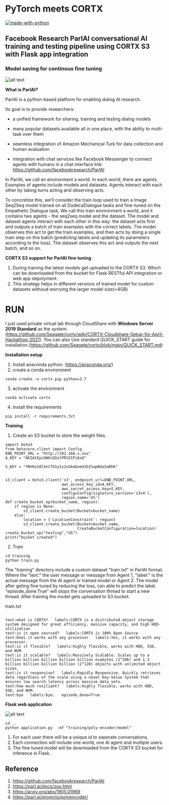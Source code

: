 # PyTorch meets CORTX
[![made-with-python](https://img.shields.io/badge/Made%20with-Python-1f425f.svg)](https://www.python.org/)
## Facebook Research ParlAI conversational AI training and testing pipeline using CORTX S3 with Flask app integration
### Model saving for continous fine tuning
![alt text](https://github.com/kishorkuttan/cortx/blob/main/doc/integrations/pytorch/diagram.png)

**What is ParlAI?**

ParlAI is a python-based platform for enabling dialog AI research.

Its goal is to provide researchers:

  * a unified framework for sharing, training and testing dialog models

  *  many popular datasets available all in one place, with the ability to multi-task over them

  * seamless integration of Amazon Mechanical Turk for data collection and human evaluation

  * integration with chat services like Facebook Messenger to connect agents with humans in a chat interface
link: https://github.com/facebookresearch/ParlAI

In ParlAI, we call an environment a world. In each world, there are agents. Examples of agents include models and datasets. Agents interact with each other by taking turns acting and observing acts.

To concretize this, we’ll consider the train loop used to train a Image Seq2Seq model trained on all DodecaDialogue tasks and fine-tuned on the Empathetic Dialogue task, We call this train environment a world, and it contains two agents - the seq2seq model and the dataset. The model and dataset agents interact with each other in this way: the dataset acts first and outputs a batch of train examples with the correct labels. The model observes this act to get the train examples, and then acts by doing a single train step on this batch (predicting labels and updating its parameters according to the loss). The dataset observes this act and outputs the next batch, and so on.

**CORTX S3 support for ParlAI fine tuning**

1. During training the latest models get uploaded to the CORTX S3. Which can be downloaded from the bucket for Flask RESTful API integration or web app depolyment.
2. This strategy helps in different versions of trained model for custom datasets withoud worrying the larger model size(>4GB)

# RUN

I just used private virtual lab through CloudShare with **Windows Server 2019 Standard** as the system.(https://github.com/Seagate/cortx/wiki/CORTX-Cloudshare-Setup-for-April-Hackathon-2021). You can also Use standard QUICK_START guide for installation.(https://github.com/Seagate/cortx/blob/main/QUICK_START.md)

**Installation setup**

1. Install anaconda python. (https://anaconda.org/)
2. create a conda environment
``` 
conda create -n cortx pip python=3.7
```
3. activate the environment
``` 
conda activate cortx
```
4. Install the requirements
``` 
pip install -r requirements.txt
```

**Training**
1. Create an S3 bucket to store the weight files.
``` 
import boto3
from botocore.client import Config
END_POINT_URL = "http://192.168.x.xxx"
A_KEY = "AKIAtEpiGWUcQIelPRlD1Pi6xQ"

S_KEY = "YNV6xS8lXnCTGSy1x2vGkmGnmdJbZSapNXaSaRhK"


s3_client = boto3.client('s3', endpoint_url=END_POINT_URL,
                         aws_access_key_id=A_KEY,
                         aws_secret_access_key=S_KEY,
                         config=Config(signature_version='s3v4'),
                         region_name='US')
def create_bucket_op(bucket_name, region):
    if region is None:
        s3_client.create_bucket(Bucket=bucket_name)
    else:
        location = {'LocationConstraint': region}
        s3_client.create_bucket(Bucket=bucket_name,
                                CreateBucketConfiguration=location)
create_bucket_op("testing","US")
print("bucket created")
```
2. Train

``` 
cd training
python train.py
```
The "training" directory include a custom dataset "train.txt" in ParlAI format. Where the "text:" the user message or message from Agent 1, "label:" is the actual message from the AI agent or trained model or Agent 2. The model after geting fine tuned by reducing the loss, can able to predict the label. "episode_done:True" will stops the conversation thread to start a new thread. After training the model gets uploaded to S3 bucket.

train.txt

``` 

text:what is CORTX?   labels:CORTX is a distributed object storage system designed for great efficiency, massive capacity, and high HDD-utilization
text:is it open sourced?   labels:CORTX is 100% Open Source
text:Does it works with any processor   labels:Yes, it works with any processor.
text:is it flexible?   labels:Highly flexible, works with HDD, SSD, and NVM.
text:is it scalable?   labels:Massively Scalable. Scales up to a billion billion billion billion billion exabytes (2^206) and 1.3 billion billion billion billion (2^120) objects with unlimited object sizes.
text:is it responsive?   labels:Rapidly Responsive. Quickly retrieves data regardless of the scale using a novel Key-Value System that ensures low search latency across massive data sets.   
text:how much resiliant?   labels:Highly flexible, works with HDD, SSD, and NVM.
text:bye   labels:bye.   episode_done=True
```
**Flask web application**



![alt text](https://github.com/kishorkuttan/cortx/blob/main/doc/integrations/pytorch/flask.png)

``` 
cd ..
python application.py  -mf "training/poly-encoder/model" 
```
1. For each user there will be a unique id to seperate conversations. 
2. Each connection will include one world, one AI agent and multiple users.
3. The fine tuned model will be downloaded from the CORTX S3 bucket for inference in Flask.



## Reference
1. https://github.com/facebookresearch/ParlAI
2. https://parl.ai/docs/zoo.html
3. https://arxiv.org/abs/1905.01969
4. https://parl.ai/projects/polyencoder/ 




